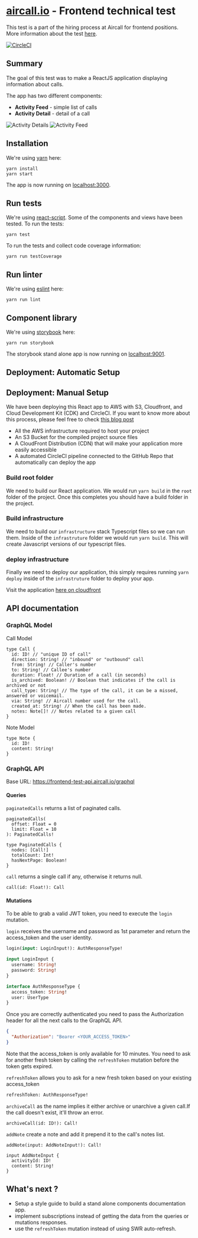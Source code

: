 # [aircall.io](https://aircall.io) - Frontend technical test

This test is a part of the hiring process at Aircall for frontend positions. More information about the test  [here](https://github.com/aircall/frontend-test-react).

[![CircleCI](https://circleci.com/gh/arelaxend/frontend-hiring-test.svg?style=svg)](https://circleci.com/gh/arelaxend/frontend-hiring-test)

## Summary

The goal of this test was to make a ReactJS application displaying information about calls.

The app has two different components:
- **Activity Feed** - simple list of calls
- **Activity Detail** - detail of a call

![Activity Details](/public/frontend-test-A.jpg) ![Activity Feed](/public/frontend-test-B.jpg)
## Installation

We're using [yarn](https://yarnpkg.com) here:

```
yarn install
yarn start
```

The app is now running on [localhost:3000](http://localhost:3000).

## Run tests

We're using [react-script](https://create-react-app.dev/docs/running-tests/). Some of the components and views have been tested. To run the tests:

```
yarn test
```

To run the tests and collect code coverage information:

```
yarn run testCoverage
```

## Run linter

We're using [eslint](https://eslint.org/) here:

```
yarn run lint
```

## Component library

We're using [storybook](https://github.com/storybooks/storybook) here:

```
yarn run storybook
```

The storybook stand alone app is now running on [localhost:9001](http://localhost:9001).

## Deployment: Automatic Setup

## Deployment: Manual Setup
We have been deploying this React app to AWS with S3, Cloudfront, and Cloud Development Kit (CDK) and CircleCI.
If you want to know more about this process, please feel free to check [this blog post](https://www.xerris.com/insights/deploying-your-react-app-to-aws-in-20-minutes-with-s3-cloudfront-and-cloud-development-kit-cdk-and-circleci/)
- All the AWS infrastructure required to host your project
- An S3 Bucket for the compiled project source files
- A CloudFront Distribution (CDN) that will make your application more easily accessible
- A automated CircleCI pipeline connected to the GitHub Repo that automatically can deploy the app

### Build root folder
We need to build our React application. We would run `yarn build` in the `root` folder of the project. Once this completes you should have a build folder in the project.
### Build infrastructure
We need to build our `infrastructure` stack Typescript files so we can run them. Inside of the `infrastruture` folder we would run `yarn build`. This will create Javascript versions of our typescript files.
### deploy infrastructure
Finally we need to deploy our application, this simply requires running `yarn deploy` inside of the `infrastruture` folder to deploy your app.

Visit the application [here on cloudfront](https://d3vmd4ooj7kd4q.cloudfront.net/)

## API documentation
### GraphQL Model

Call Model

```
type Call {
  id: ID! // "unique ID of call"
  direction: String! // "inbound" or "outbound" call
  from: String! // Caller's number
  to: String! // Callee's number
  duration: Float! // Duration of a call (in seconds)
  is_archived: Boolean! // Boolean that indicates if the call is archived or not
  call_type: String! // The type of the call, it can be a missed, answered or voicemail.
  via: String! // Aircall number used for the call.
  created_at: String! // When the call has been made.
  notes: Note[]! // Notes related to a given call
}
```

Note Model

```
type Note {
  id: ID!
  content: String!
}
```

### GraphQL API

Base URL: https://frontend-test-api.aircall.io/graphql
#### Queries

`paginatedCalls` returns a list of paginated calls.

```
paginatedCalls(
  offset: Float = 0
  limit: Float = 10
): PaginatedCalls!

type PaginatedCalls {
  nodes: [Call!]
  totalCount: Int!
  hasNextPage: Boolean!
}
```

`call` returns a single call if any, otherwise it returns null.

```
call(id: Float!): Call
```
#### Mutations

To be able to grab a valid JWT token, you need to execute the `login` mutation.

`login` receives the username and password as 1st parameter and return the access_token and the user identity.

```graphql
login(input: LoginInput!): AuthResponseType!

input LoginInput {
  username: String!
  password: String!
}

interface AuthResponseType {
  access_token: String!
  user: UserType
}
```

Once you are correctly authenticated you need to pass the Authorization header for all the next calls to the GraphQL API.

```JSON
{
  "Authorization": "Bearer <YOUR_ACCESS_TOKEN>"
}
```

Note that the access_token is only available for 10 minutes. You need to ask for another fresh token by calling the `refreshToken` mutation before the token gets expired.

`refreshToken` allows you to ask for a new fresh token based on your existing access_token

```graphql
refreshToken: AuthResponseType!
```

`archiveCall` as the name implies it either archive or unarchive a given call.If the call doesn't exist, it'll throw an error.

```
archiveCall(id: ID!): Call!
```

`addNote` create a note and add it prepend it to the call's notes list.

```
addNote(input: AddNoteInput!): Call!

input AddNoteInput {
  activityId: ID!
  content: String!
}
```

## What's next ?
- Setup a style guide to build a stand alone components documentation app.
- implement subscriptions instead of getting the data from the queries or mutations responses.
- use the `refreshToken` mutation instead of using SWR auto-refresh.